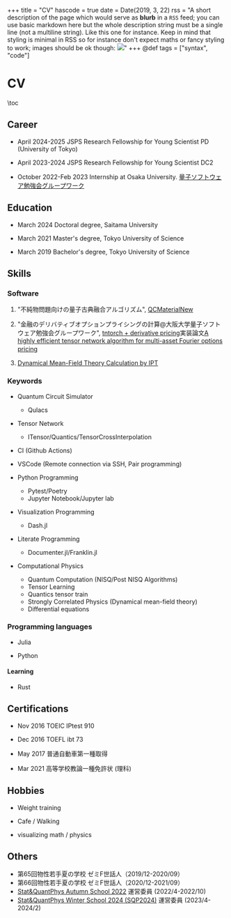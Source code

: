 +++
title = "CV"
hascode = true
date = Date(2019, 3, 22)
rss = "A short description of the page which would serve as **blurb** in a `RSS` feed; you can use basic markdown here but the whole description string must be a single line (not a multiline string). Like this one for instance. Keep in mind that styling is minimal in RSS so for instance don't expect maths or fancy styling to work; images should be ok though: ![](https://upload.wikimedia.org/wikipedia/en/3/32/Rick_and_Morty_opening_credits.jpeg)"
+++
@def tags = ["syntax", "code"]

# CV

\toc

## Career
- April 2024-2025 JSPS Research Fellowship for Young Scientist PD (University of Tokyo)

- April 2023-2024 JSPS Research Fellowship for Young Scientist DC2

- October 2022-Feb 2023 Internship at Osaka University. [量子ソフトウェア勉強会グループワーク](https://qsrh.jp/seminar/)

## Education
- March 2024 Doctoral degree, Saitama University

- March 2021 Master's degree, Tokyo University of Science

- March 2019 Bachelor's degree, Tokyo University of Science

## Skills

### Software 

1. "不純物問題向けの量子古典融合アルゴリズム", [QCMaterialNew](https://github.com/sakurairihito/QCMaterialNew)

2. "金融のデリバティブオプションプライシングの計算@大阪大学量子ソフトウェア勉強会グループワーク", [tntorch + derivative pricing](https://github.com/sakurairihito/TN-option-pricing)実装論文[A highly efficient tensor network algorithm for multi-asset Fourier options pricing](https://arxiv.org/abs/2203.02804)　

3. [Dynamical Mean-Field Theory Calculation by IPT](https://spm-lab.github.io/sparse-ir-tutorial/src/DMFT_IPT_jl.html)


### Keywords
- Quantum Circuit Simulator
    - Qulacs

- Tensor Network
    - ITensor/Quantics/TensorCrossInterpolation

- CI (Github Actions)

- VSCode (Remote connection via SSH, Pair programming)

- Python Programming
    - Pytest/Poetry
    - Jupyter Notebook/Jupyter lab

- Visualization Programming
    - Dash.jl

- Literate Programming
    - Documenter.jl/Franklin.jl

- Computational Physics
    - Quantum Computation (NISQ/Post NISQ Algorithms)
    - Tensor Learning 
    - Quantics tensor train
    - Strongly Correlated Physics (Dynamical mean-field theory)
    - Differential equations

### Programming languages

- Julia

- Python


#### Learning

- Rust

## Certifications
- Nov 2016 TOEIC IPtest 910 

- Dec 2016 TOEFL ibt 73 

- May 2017 普通自動車第一種取得

- Mar 2021 高等学校教論一種免許状 (理科)

## Hobbies
- Weight training

- Cafe / Walking 

- visualizing math / physics


## Others

- 第65回物性若手夏の学校 ゼミF世話人（2019/12-2020/09）
- 第66回物性若手夏の学校 ゼミF世話人（2020/12-2021/09）
- [Stat&QuantPhys Autumn School 2022](http://hatano-lab.iis.u-tokyo.ac.jp/manami/SQP2022/index_jp.html) 運営委員 (2022/4-2022/10)
- [Stat&QuantPhys Winter School 2024 (SQP2024)](http://hatano-lab.iis.u-tokyo.ac.jp/norihiro/SQP2024/index.html) 運営委員 (2023/4-2024/2)